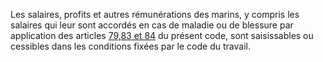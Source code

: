 Les salaires, profits et autres rémunérations des marins, y compris les salaires qui leur sont accordés en cas de maladie ou de blessure par application des articles <a href='/code-du-travail-maritime/titre-4-des-obligations-de-larmateur-envers-le-marin/chapitre-3-des-maladies-et-blessures-des-marins/79.md' title='Code du travail maritime - art. 79 (V)'>79,83 et 84</a> du présent code, sont saisissables ou cessibles dans les conditions fixées par le code du travail.